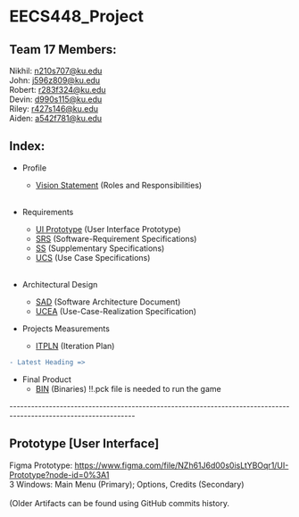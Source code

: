 # EECS448_Project

## Team 17 Members:
Nikhil: n210s707@ku.edu <br />
John: j596z809@ku.edu <br />
Robert: r283f324@ku.edu <br />
Devin: d990s115@ku.edu <br />
Riley: r427s146@ku.edu <br />
Aiden: a542f781@ku.edu <br />

## Index: 
- Profile 
  - [Vision Statement](https://github.com/johnzheng0/448_Project/blob/main/Dumb%20Dino%20Project.pdf) (Roles and Responsibilities) <br /><br />
- Requirements <br />
  - [UI Prototype](https://github.com/johnzheng0/448_Project/tree/main/Documents_REQ/UI_Prototype) (User Interface Prototype)<br />
  - [SRS](https://github.com/johnzheng0/448_Project/tree/main/Documents_REQ/Software_Requirements_Specifications) (Software-Requirement Specifications) <br />
  - [SS](https://github.com/johnzheng0/448_Project/tree/main/Documents_REQ/Supplementary_Specifications) (Supplementary Specifications) <br />
  - [UCS](https://github.com/johnzheng0/448_Project/tree/main/Documents_REQ/Use_Case_Specifications) (Use Case Specifications) <br /><br />
- Architectural Design <br />
  - [SAD](https://github.com/johnzheng0/448_Project/tree/main/Documents_AD/Software_Architecture_Document) (Software Architecture Document) <br />
  - [UCEA](https://github.com/johnzheng0/448_Project/tree/main/Documents_AD/Use-Case-Realization_Specification) (Use-Case-Realization Specification) <br />


- Projects Measurements <br />
  -  [ITPLN](https://github.com/johnzheng0/448_Project/tree/main/Documents_PM/Iteration_Plan) (Iteration Plan)<br />
  
  
```diff
- Latest Heading =>
```
- Final Product
  -  [BIN](https://github.com/johnzheng0/448_Project/tree/main/Cuadrado_Binary) (Binaries) !!.pck file is needed to run the game<br />

-----------------------------------------------------------------------------------------------------------------<br /> 

## Prototype [User Interface]
Figma Prototype: https://www.figma.com/file/NZh61J6d00s0isLtYBOqr1/UI-Prototype?node-id=0%3A1
<br />3 Windows: Main Menu (Primary); Options, Credits (Secondary)
<br /> <br />
(Older Artifacts can be found using GitHub commits history.

